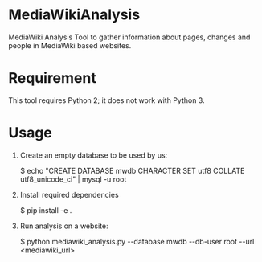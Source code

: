MediaWikiAnalysis
=================

MediaWiki Analysis Tool to gather information about pages, changes and people in MediaWiki based websites.

Requirement
===========

This tool requires Python 2; it does not work with Python 3.

Usage
=====

 1. Create an empty database to be used by us:

    $ echo "CREATE DATABASE mwdb CHARACTER SET utf8 COLLATE utf8_unicode_ci" | mysql -u root

 1. Install required dependencies

    $ pip install -e .

 1. Run analysis on a website:

    $ python mediawiki_analysis.py --database mwdb --db-user root --url <mediawiki_url>
